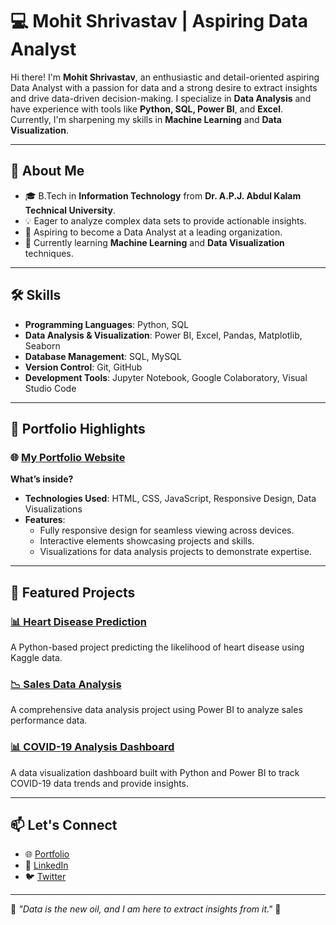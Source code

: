 # 💻 Mohit Shrivastav | Aspiring Data Analyst

Hi there! I'm **Mohit Shrivastav**, an enthusiastic and detail-oriented aspiring Data Analyst with a passion for data and a strong desire to extract insights and drive data-driven decision-making. I specialize in **Data Analysis** and have experience with tools like **Python, SQL, Power BI**, and **Excel**. Currently, I'm sharpening my skills in **Machine Learning** and **Data Visualization**.

---

## 🚀 About Me
- 🎓 B.Tech in **Information Technology** from **Dr. A.P.J. Abdul Kalam Technical University**.
- 💡 Eager to analyze complex data sets to provide actionable insights.
- 🎯 Aspiring to become a Data Analyst at a leading organization.
- 🌱 Currently learning **Machine Learning** and **Data Visualization** techniques.

---

## 🛠️ Skills
- **Programming Languages**: Python, SQL  
- **Data Analysis & Visualization**: Power BI, Excel, Pandas, Matplotlib, Seaborn  
- **Database Management**: SQL, MySQL  
- **Version Control**: Git, GitHub  
- **Development Tools**: Jupyter Notebook, Google Colaboratory, Visual Studio Code

---

## 🌟 Portfolio Highlights
### 🌐 [My Portfolio Website](https://mohit-portfolio-kappa.vercel.app/)
**What’s inside?**
- **Technologies Used**: HTML, CSS, JavaScript, Responsive Design, Data Visualizations
- **Features**:
  - Fully responsive design for seamless viewing across devices.
  - Interactive elements showcasing projects and skills.
  - Visualizations for data analysis projects to demonstrate expertise.

---

## 📂 Featured Projects
### [📊 Heart Disease Prediction](https://github.com/mohitshrivastav/Heart-Disease-Prediction)
A Python-based project predicting the likelihood of heart disease using Kaggle data.

### [📉 Sales Data Analysis](https://github.com/mohitshrivastav/Sales-Data-Analysis)
A comprehensive data analysis project using Power BI to analyze sales performance data.

### [📊 COVID-19 Analysis Dashboard](https://github.com/mohitshrivastav/Covid-19-Dashboard)
A data visualization dashboard built with Python and Power BI to track COVID-19 data trends and provide insights.

---

## 📫 Let's Connect
- 🌐 [Portfolio](https://mohit-portfolio-kappa.vercel.app/)
- 💼 [LinkedIn](https://www.linkedin.com/in/mohit-shrivastav-706676267/)
- 🐦 [Twitter](https://x.com/imMshri?t=j_g_xr-b7PakdwRC_bnInw&s=09)

---

🌟 _"Data is the new oil, and I am here to extract insights from it."_ 🌟
